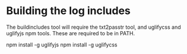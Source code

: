 # Building the log includes

The buildincludes tool will require the txt2passtr tool, and uglifycss and uglifyjs npm tools. These are required to be in PATH.

npm install -g uglifyjs
npm install -g uglifycss
